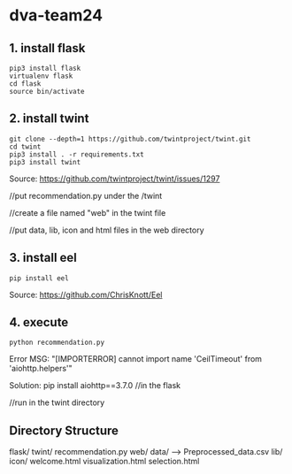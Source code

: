 # dva-team24
## 1. install flask
    pip3 install flask
    virtualenv flask
    cd flask
    source bin/activate

## 2. install twint
    git clone --depth=1 https://github.com/twintproject/twint.git
    cd twint
    pip3 install . -r requirements.txt
    pip3 install twint
    
Source: https://github.com/twintproject/twint/issues/1297

//put recommendation.py under the /twint

//create a file named "web" in the twint file

//put data, lib, icon and html files in the web directory

## 3. install eel
    pip install eel
    
Source: https://github.com/ChrisKnott/Eel

## 4. execute
    python recommendation.py
    
Error MSG: "[IMPORTERROR] cannot import name 'CeilTimeout' from 'aiohttp.helpers'"

Solution: pip install aiohttp==3.7.0 //in the flask

//run in the twint directory

## Directory Structure

flask/
twint/
    recommendation.py
    web/
        data/ --> Preprocessed_data.csv
        lib/
        icon/
        welcome.html
        visualization.html
        selection.html

